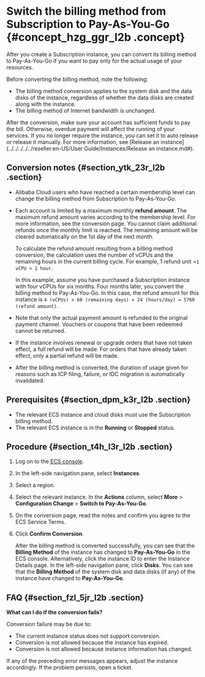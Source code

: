 # Switch the billing method from Subscription to Pay-As-You-Go {#concept_hzg_ggr_l2b .concept}

After you create a Subscription instance, you can convert its billing method to Pay-As-You-Go if you want to pay only for the actual usage of your resources.

Before converting the billing method, note the following:

-   The billing method conversion applies to the system disk and the data disks of the instance, regardless of whether the data disks are created along with the instance.
-   The billing method of Internet bandwidth is unchanged.

After the conversion, make sure your account has sufficient funds to pay the bill. Otherwise, overdue payment will affect the running of your services. If you no longer require the instance, you can set it to auto release or release it manually. For more information, see [Release an instance](../../../../../reseller.en-US/User Guide/Instances/Release an instance.md#).

## Conversion notes {#section_ytk_23r_l2b .section}

-   Alibaba Cloud users who have reached a certain membership level can change the billing method from Subscription to Pay-As-You-Go.
-   Each account is limited by a maximum monthly **refund amount**. The maximum refund amount varies according to the membership level. For more information, see the conversion page. You cannot claim additional refunds once the monthly limit is reached. The remaining amount will be cleared automatically on the 1st day of the next month.

    To calculate the refund amount resulting from a billing method conversion, the calculation uses the number of vCPUs and the remaining hours in the current billing cycle. For example, 1 refund unit =`1 vCPU × 1 hour`.

    In this example, assume you have purchased a Subscription instance with four vCPUs for six months. Four months later, you convert the billing method to Pay-As-You-Go. In this case, the refund amount for this instance is `4 (vCPUs) × 60 (remaining days) × 24 (hours/day) = 5760 (refund amount)`.

-   Note that only the actual payment amount is refunded to the original payment channel. Vouchers or coupons that have been redeemed cannot be returned.
-   If the instance involves renewal or upgrade orders that have not taken effect, a full refund will be made. For orders that have already taken effect, only a partial refund will be made.
-   After the billing method is converted, the duration of usage given for reasons such as ICP filing, failure, or IDC migration is automatically invalidated.

## Prerequisites {#section_dpm_k3r_l2b .section}

-   The relevant ECS instance and cloud disks must use the Subscription billing method.
-   The relevant ECS instance is in the **Running** or **Stopped** status.

## Procedure {#section_t4h_l3r_l2b .section}

1.  Log on to the [ECS console](https://partners-intl.console.aliyun.com/#/ecs).
2.  In the left-side navigation pane, select **Instances**.
3.  Select a region.
4.  Select the relevant instance. In the **Actions** column, select **More** \> **Configuration Change** \> **Switch to Pay-As-You-Go**.
5.  On the conversion page, read the notes and confirm you agree to the ECS Service Terms.
6.  Click **Confirm Conversion**.

    After the billing method is converted successfully, you can see that the **Billing Method** of the instance has changed to **Pay-As-You-Go** in the ECS console. Alternatively, click the instance ID to enter the Instance Details page. In the left-side navigation pane, click **Disks**. You can see that the **Billing Method** of the system disk and data disks \(if any\) of the instance have changed to **Pay-As-You-Go**.


## FAQ {#section_fzl_5jr_l2b .section}

**What can I do if the conversion fails?**

Conversion failure may be due to:

-   The current instance status does not support conversion.
-   Conversion is not allowed because the instance has expired.
-   Conversion is not allowed because instance information has changed.

If any of the preceding error messages appears, adjust the instance accordingly. If the problem persists, open a ticket.

